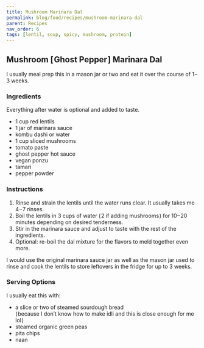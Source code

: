 ```yaml
---
title: Mushroom Marinara Dal
permalink: blog/food/recipes/mushroom-marinara-dal
parent: Recipes
nav_order: 6
tags: [lentil, soup, spicy, mushroom, protein]
---
```


## Mushroom [ Ghost Pepper ] Marinara Dal

I usually meal prep this in a mason jar or two and eat it over the course of 1 – 3 weeks.
<!-- 
![image](https://github.com/user-attachments/assets/25ed8af1-600b-44f8-949f-1a5fcfb311e3){: style="float: right; max-width: 50%; border-radius: .33rem;margin-left: 1rem;"} -->

### Ingredients

Everything after water is optional and added to taste.

- 1 cup red lentils
- 1 jar of marinara sauce
- kombu dashi or water
- 1 cup sliced mushrooms
- tomato paste
- ghost pepper hot sauce 
- vegan ponzu
- tamari
- pepper powder

### Instructions

1. Rinse and strain the lentils until the water runs clear. It usually takes me 4 – 7 rinses.
2. Boil the lentils in 3 cups of water ( 2 if adding mushrooms ) for 10 – 20 minutes depending on desired tenderness.
3. Stir in the marinara sauce and adjust to taste with the rest of the ingredients.
4. Optional: re-boil the dal mixture for the flavors to meld together even more.
   
I would use the original marinara sauce jar as well as the mason jar used to rinse and cook the lentils to store leftovers in the fridge for up to 3 weeks.

### Serving Options

I usually eat this with:

- a slice or two of steamed sourdough bread <br>( because I don’t know how to make idli and this is close enough for me lol )
- steamed organic green peas
- pita chips
- naan

